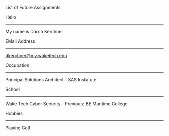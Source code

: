 List of Future Assignments

Hello
______________________________________
My name is Darrin Kerchner

EMail Address
______________________________________
dkerchner@my.waketech.edu

Occupation
______________________________________
Principal Solutions Architect - SAS Instatute

School
_______________________________________
Wake Tech Cyber Security - Previous: BE Maritime College

Hobbies
________________________________________
Playing Golf
